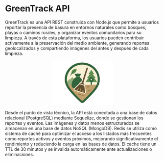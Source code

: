 # GreenTrack API

GreenTrack es una API REST construida con Node.js que permite a usuarios reportar la presencia de basura en entornos naturales como bosques, playas o caminos rurales, y organizar eventos comunitarios para su limpieza. A través de esta plataforma, los usuarios pueden contribuir activamente a la preservación del medio ambiente, generando reportes geolocalizados y compartiendo imágenes del antes y después de cada limpieza.

<p align="center">
  <img src="./assets/logo_no_msg.png" width="200" alt="Emotion API Logo" />
</p>

Desde el punto de vista técnico, la API está conectada a una base de datos relacional (PostgreSQL) mediante Sequelize, donde se gestionan los reportes y eventos. Las imágenes y datos menos estructurados se almacenan en una base de datos NoSQL (MongoDB). Redis se utiliza como sistema de caché para optimizar el acceso a los listados más frecuentes como reportes activos y eventos próximos, mejorando significativamente el rendimiento y reduciendo la carga en las bases de datos. El cache tiene un TTL de 30 minutos y se invalida automáticamente ante actualizaciones o eliminaciones.
